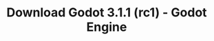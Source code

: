 ---
# Generated by /scripts/js/download_archive_generator !!! do not edit by hand !!!
title: 'Download Godot 3.1.1 (rc1) - Godot Engine'
type: 'download/archive'
name: '3.1.1'
flavor: 'rc1'
release_date: '2019-04-23T03:00:00-00:00'
release_notes: '/article/release-candidate-godot-3-1-1-rc-1/'
links:
  android.apk:
    name: 'android.apk'
    title: 'Android'
    caption: 'Universal APK (ARM64 + ARMv7 + x86_64 + x86)'
    tags:
      - 'APK download'
      - 'ARM64/v7'
      - 'x86 (64 & 32 bit)'
    hosts:
      github_builds:
        regular: 'https://github.com/godotengine/godot-builds/releases/download/3.1.1-rc1/Godot_v3.1.1-rc1_android_editor.apk'
        mono: '#'
      github:
        regular: 'https://github.com/godotengine/godot/releases/download/3.1.1-rc1/Godot_v3.1.1-rc1_android_editor.apk'
        mono: '#'
  macos.universal:
    name: 'macos.universal'
    title: 'macOS'
    caption: 'Universal (x86_64 + Apple Silicon)'
    tags:
      - 'Intel/Apple Silicon'
      - '64 bit'
    hosts:
      github_builds:
        regular: 'https://github.com/godotengine/godot-builds/releases/download/3.1.1-rc1/Godot_v3.1.1-rc1_osx.universal.zip'
        mono: 'https://github.com/godotengine/godot-builds/releases/download/3.1.1-rc1/Godot_v3.1.1-rc1_mono_osx.universal.zip'
      github:
        regular: 'https://github.com/godotengine/godot/releases/download/3.1.1-rc1/Godot_v3.1.1-rc1_osx.universal.zip'
        mono: 'https://github.com/godotengine/godot/releases/download/3.1.1-rc1/Godot_v3.1.1-rc1_mono_osx.universal.zip'
  windows.64:
    name: 'windows.64'
    title: 'Windows'
    caption: 'Standard (x86_64)'
    tags:
      - '64 bit'
    hosts:
      github_builds:
        regular: 'https://github.com/godotengine/godot-builds/releases/download/3.1.1-rc1/Godot_v3.1.1-rc1_win64.exe.zip'
        mono: 'https://github.com/godotengine/godot-builds/releases/download/3.1.1-rc1/Godot_v3.1.1-rc1_mono_win64.zip'
      github:
        regular: 'https://github.com/godotengine/godot/releases/download/3.1.1-rc1/Godot_v3.1.1-rc1_win64.exe.zip'
        mono: 'https://github.com/godotengine/godot/releases/download/3.1.1-rc1/Godot_v3.1.1-rc1_mono_win64.zip'
  linux_server.headless.64:
    name: 'linux_server.headless.64'
    title: 'Linux Server'
    caption: 'Headless (x86_64)'
    tags:
      - '64 bit'
      - 'Headless'
    hosts:
      github_builds:
        regular: 'https://github.com/godotengine/godot-builds/releases/download/3.1.1-rc1/Godot_v3.1.1-rc1_linux_headless.64.zip'
        mono: 'https://github.com/godotengine/godot-builds/releases/download/3.1.1-rc1/Godot_v3.1.1-rc1_mono_linux_headless_64.zip'
      github:
        regular: 'https://github.com/godotengine/godot/releases/download/3.1.1-rc1/Godot_v3.1.1-rc1_linux_headless.64.zip'
        mono: 'https://github.com/godotengine/godot/releases/download/3.1.1-rc1/Godot_v3.1.1-rc1_mono_linux_headless_64.zip'
  web:
    name: 'web'
    title: 'Web editor'
    caption: ''
    tags:
      - 'Self-hosted'
      - 'Cross-platform'
    hosts:
      github_builds:
        regular: 'https://github.com/godotengine/godot-builds/releases/download/3.1.1-rc1/Godot_v3.1.1-rc1_web_editor.zip'
        mono: '#'
      github:
        regular: 'https://github.com/godotengine/godot/releases/download/3.1.1-rc1/Godot_v3.1.1-rc1_web_editor.zip'
        mono: '#'
  linux.64:
    name: 'linux.64'
    title: 'Linux'
    caption: 'Standard (x86_64)'
    tags:
      - '64 bit'
    hosts:
      github_builds:
        regular: 'https://github.com/godotengine/godot-builds/releases/download/3.1.1-rc1/Godot_v3.1.1-rc1_x11.64.zip'
        mono: 'https://github.com/godotengine/godot-builds/releases/download/3.1.1-rc1/Godot_v3.1.1-rc1_mono_x11_64.zip'
      github:
        regular: 'https://github.com/godotengine/godot/releases/download/3.1.1-rc1/Godot_v3.1.1-rc1_x11.64.zip'
        mono: 'https://github.com/godotengine/godot/releases/download/3.1.1-rc1/Godot_v3.1.1-rc1_mono_x11_64.zip'
  linux.32:
    name: 'linux.32'
    title: 'Linux'
    caption: 'Standard (x86)'
    tags:
      - '32 bit'
    hosts:
      github_builds:
        regular: 'https://github.com/godotengine/godot-builds/releases/download/3.1.1-rc1/Godot_v3.1.1-rc1_x11.32.zip'
        mono: 'https://github.com/godotengine/godot-builds/releases/download/3.1.1-rc1/Godot_v3.1.1-rc1_mono_x11_32.zip'
      github:
        regular: 'https://github.com/godotengine/godot/releases/download/3.1.1-rc1/Godot_v3.1.1-rc1_x11.32.zip'
        mono: 'https://github.com/godotengine/godot/releases/download/3.1.1-rc1/Godot_v3.1.1-rc1_mono_x11_32.zip'
  windows.32:
    name: 'windows.32'
    title: 'Windows'
    caption: 'Standard (x86)'
    tags:
      - '32 bit'
    hosts:
      github_builds:
        regular: 'https://github.com/godotengine/godot-builds/releases/download/3.1.1-rc1/Godot_v3.1.1-rc1_win32.exe.zip'
        mono: 'https://github.com/godotengine/godot-builds/releases/download/3.1.1-rc1/Godot_v3.1.1-rc1_mono_win32.zip'
      github:
        regular: 'https://github.com/godotengine/godot/releases/download/3.1.1-rc1/Godot_v3.1.1-rc1_win32.exe.zip'
        mono: 'https://github.com/godotengine/godot/releases/download/3.1.1-rc1/Godot_v3.1.1-rc1_mono_win32.zip'
  linux_server.64:
    name: 'linux_server.64'
    title: 'Linux Server'
    caption: 'Standard (x86_64)'
    tags:
      - '64 bit'
    hosts:
      github_builds:
        regular: 'https://github.com/godotengine/godot-builds/releases/download/3.1.1-rc1/Godot_v3.1.1-rc1_linux_server.64.zip'
        mono: 'https://github.com/godotengine/godot-builds/releases/download/3.1.1-rc1/Godot_v3.1.1-rc1_mono_linux_server_64.zip'
      github:
        regular: 'https://github.com/godotengine/godot/releases/download/3.1.1-rc1/Godot_v3.1.1-rc1_linux_server.64.zip'
        mono: 'https://github.com/godotengine/godot/releases/download/3.1.1-rc1/Godot_v3.1.1-rc1_mono_linux_server_64.zip'
  aar_library:
    name: 'aar_library'
    title: 'AAR library'
    caption: ''
    tags:
      - 'Android plugins'
      - 'Java'
      - 'Kotlin'
    hosts:
      github_builds:
        regular: 'https://github.com/godotengine/godot-builds/releases/download/3.1.1-rc1/godot-lib.3.1.1.rc1.release.aar'
        mono: 'https://github.com/godotengine/godot-builds/releases/download/3.1.1-rc1/godot-lib.3.1.1.rc1.mono.release.aar'
      github:
        regular: 'https://github.com/godotengine/godot/releases/download/3.1.1-rc1/godot-lib.3.1.1.rc1.release.aar'
        mono: 'https://github.com/godotengine/godot/releases/download/3.1.1-rc1/godot-lib.3.1.1.rc1.mono.release.aar'
  templates:
    name: 'templates'
    title: 'Export templates'
    caption: ''
    tags:
      - 'Used to export your games to all supported platforms'
    hosts:
      github_builds:
        regular: 'https://github.com/godotengine/godot-builds/releases/download/3.1.1-rc1/Godot_v3.1.1-rc1_export_templates.tpz'
        mono: 'https://github.com/godotengine/godot-builds/releases/download/3.1.1-rc1/Godot_v3.1.1-rc1_mono_export_templates.tpz'
      github:
        regular: 'https://github.com/godotengine/godot/releases/download/3.1.1-rc1/Godot_v3.1.1-rc1_export_templates.tpz'
        mono: 'https://github.com/godotengine/godot/releases/download/3.1.1-rc1/Godot_v3.1.1-rc1_mono_export_templates.tpz'
primaryPlatforms:
  - 'android.apk'
  - 'macos.universal'
  - 'windows.64'
  - 'linux_server.headless.64'
  - 'web'
  - 'templates'
---
